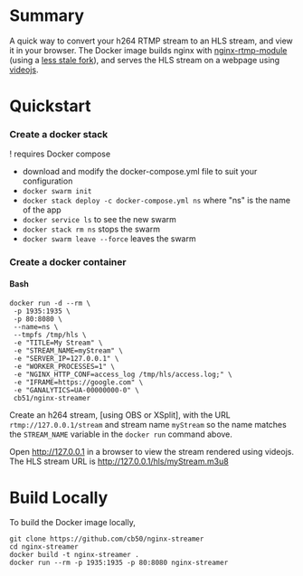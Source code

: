 # Summary

A quick way to convert your h264 RTMP stream to an HLS stream, and view it in your browser. The Docker image builds nginx with [nginx-rtmp-module](https://github.com/arut/nginx-rtmp-module) (using a [less stale fork](https://github.com/sergey-dryabzhinsky/nginx-rtmp-module)), and serves the HLS stream on a webpage using [videojs](https://github.com/videojs).

# Quickstart

### Create a docker stack
! requires Docker compose
* download and modify the docker-compose.yml file to suit your configuration
* ``docker swarm init``
* ``docker stack deploy -c docker-compose.yml ns`` where "ns" is the name of the app
* ``docker service ls`` to see the new swarm
* ``docker stack rm ns`` stops the swarm
* ``docker swarm leave --force`` leaves the swarm


### Create a docker container

#### Bash
```
docker run -d --rm \
 -p 1935:1935 \
 -p 80:8080 \
 --name=ns \
 --tmpfs /tmp/hls \
 -e "TITLE=My Stream" \
 -e "STREAM_NAME=myStream" \
 -e "SERVER_IP=127.0.0.1" \
 -e "WORKER_PROCESSES=1" \
 -e "NGINX_HTTP_CONF=access_log /tmp/hls/access.log;" \
 -e "IFRAME=https://google.com" \
 -e "GANALYTICS=UA-00000000-0" \
 cb51/nginx-streamer
```

Create an h264 stream, [using OBS or XSplit], with the URL `rtmp://127.0.0.1/stream` and stream name `myStream` so the name matches the `STREAM_NAME` variable in the `docker run` command above. 

Open http://127.0.0.1 in a browser to view the stream rendered using videojs.
The HLS stream URL is http://127.0.0.1/hls/myStream.m3u8

# Build Locally

To build the Docker image locally,
```
git clone https://github.com/cb50/nginx-streamer
cd nginx-streamer
docker build -t nginx-streamer .
docker run --rm -p 1935:1935 -p 80:8080 nginx-streamer
```
